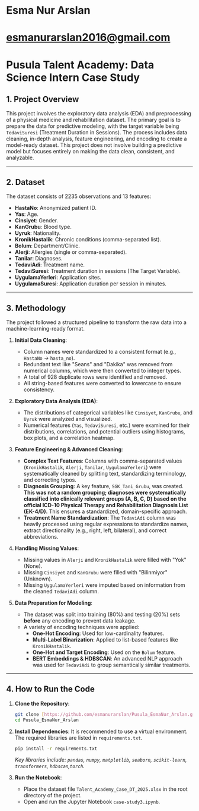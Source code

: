 # Esma Nur Arslan
# esmanurarslan2016@gmail.com

# Pusula Talent Academy: Data Science Intern Case Study

## 1. Project Overview

This project involves the exploratory data analysis (EDA) and preprocessing of a physical medicine and rehabilitation dataset. The primary goal is to prepare the data for predictive modeling, with the target variable being `TedaviSuresi` (Treatment Duration in Sessions). The process includes data cleaning, in-depth analysis, feature engineering, and encoding to create a model-ready dataset. This project does not involve building a predictive model but focuses entirely on making the data clean, consistent, and analyzable.

---

## 2. Dataset

The dataset consists of 2235 observations and 13 features:

* **HastaNo**: Anonymized patient ID.
* **Yas**: Age.
* **Cinsiyet**: Gender.
* **KanGrubu**: Blood type.
* **Uyruk**: Nationality.
* **KronikHastalik**: Chronic conditions (comma-separated list).
* **Bolum**: Department/Clinic.
* **Alerji**: Allergies (single or comma-separated).
* **Tanilar**: Diagnoses.
* **TedaviAdi**: Treatment name.
* **TedaviSuresi**: Treatment duration in sessions (The Target Variable).
* **UygulamaYerleri**: Application sites.
* **UygulamaSuresi**: Application duration per session in minutes.

---

## 3. Methodology

The project followed a structured pipeline to transform the raw data into a machine-learning-ready format.

1.  **Initial Data Cleaning**:
    * Column names were standardized to a consistent format (e.g., `HastaNo` -> `hasta_no`).
    * Redundant text like "Seans" and "Dakika" was removed from numerical columns, which were then converted to integer types.
    * A total of 928 duplicate rows were identified and removed.
    * All string-based features were converted to lowercase to ensure consistency.

2.  **Exploratory Data Analysis (EDA)**:
    * The distributions of categorical variables like `Cinsiyet`, `KanGrubu`, and `Uyruk` were analyzed and visualized.
    * Numerical features (`Yas`, `TedaviSuresi`, etc.) were examined for their distributions, correlations, and potential outliers using histograms, box plots, and a correlation heatmap.

3.  **Feature Engineering & Advanced Cleaning**:
    * **Complex Text Features**: Columns with comma-separated values (`KronikHastalik`, `Alerji`, `Tanilar`, `UygulamaYerleri`) were systematically cleaned by splitting text, standardizing terminology, and correcting typos.
    * **Diagnosis Grouping**: A key feature, `SGK_Tani_Grubu`, was created. **This was not a random grouping; diagnoses were systematically classified into clinically relevant groups (A, B, C, D) based on the official ICD-10 Physical Therapy and Rehabilitation Diagnosis List (EK-4/D).** This ensures a standardized, domain-specific approach.
    * **Treatment Name Standardization**: The `TedaviAdi` column was heavily processed using regular expressions to standardize names, extract directionality (e.g., right, left, bilateral), and correct abbreviations.

4.  **Handling Missing Values**:
    * Missing values in `Alerji` and `KronikHastalik` were filled with "Yok" (None).
    * Missing `Cinsiyet` and `KanGrubu` were filled with "Bilinmiyor" (Unknown).
    * Missing `UygulamaYerleri` were imputed based on information from the cleaned `TedaviAdi` column.

5.  **Data Preparation for Modeling**:
    * The dataset was split into training (80%) and testing (20%) sets **before** any encoding to prevent data leakage.
    * A variety of encoding techniques were applied:
        * **One-Hot Encoding**: Used for low-cardinality features.
        * **Multi-Label Binarization**: Applied to list-based features like `KronikHastalik`.
        * **One-Hot and Target Encoding**: Used on the `Bolum` feature.
        * **BERT Embeddings & HDBSCAN**: An advanced NLP approach was used for `TedaviAdi` to group semantically similar treatments.

---
## 4. How to Run the Code

1.  **Clone the Repository**:
    ```bash
    git clone [https://github.com/esmanurarslan/Pusula_EsmaNur_Arslan.git](https://github.com/esmanurarslan/Pusula_EsmaNur_Arslan.git)
    cd Pusula_EsmaNur_Arslan
    ```

2.  **Install Dependencies**:
    It is recommended to use a virtual environment. The required libraries are listed in `requirements.txt`.
    ```bash
    pip install -r requirements.txt
    ```
    *Key libraries include: `pandas`, `numpy`, `matplotlib`, `seaborn`, `scikit-learn`, `transformers`, `hdbscan`,`torch`.*

3.  **Run the Notebook**:
    * Place the dataset file `Talent_Academy_Case_DT_2025.xlsx` in the root directory of the project.
    * Open and run the Jupyter Notebook `case-study3.ipynb`.
